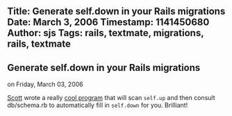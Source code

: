 Title: Generate self.down in your Rails migrations
Date: March 3, 2006
Timestamp: 1141450680
Author: sjs
Tags: rails, textmate, migrations, rails, textmate
----


  <a href="http://web.archive.org/web/20061101191041/http://sami.samhuri.net/admin/content/edit/35" class="admintools" id="admin_article" style="display: none;">edit</a>
  <h2>Generate self.down in your Rails migrations</h2>
  <p class="auth"><!-- Posted by <a href="mailto:sjs@uvic.ca">Sami Jensen Samhuri</a> -->
  <span class="typo_date" title="Sat, 04 Mar 2006 05:38:00 GMT">on Friday, March 03, 2006</span></p>
  <p><a href="http://web.archive.org/web/20061101191041/http://lunchboxsoftware.com/">Scott</a> wrote a really <a href="http://web.archive.org/web/20061101191041/http://lunchroom.lunchboxsoftware.com/articles/2005/11/29/auto-fill-your-reverse-migrations">cool program</a> that will scan <code>self.up</code> and then consult db/schema.rb to automatically fill in <code>self.down</code> for you. Brilliant!</p>

